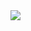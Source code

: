 <img src="https://github-readme-stats.vercel.app/api?username=billy1624&show_icons=true&hide_border=true&theme=slateorange&count_private=true" />
